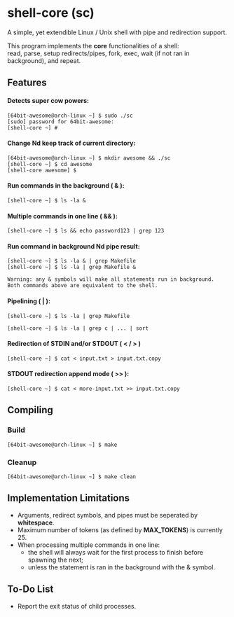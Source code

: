 # shell-core (sc)

A simple, yet extendible Linux / Unix shell with pipe and redirection support.

This program implements the **core** functionalities of a shell: \
read, parse, setup redirects/pipes, fork, exec, wait (if not ran in background), and repeat.

## Features

#### Detects super cow powers:
```
[64bit-awesome@arch-linux ~] $ sudo ./sc
[sudo] password for 64bit-awesome:
[shell-core ~] #
```

#### Change Nd keep track of current directory:
```
[64bit-awesome@arch-linux ~] $ mkdir awesome && ./sc
[shell-core ~] $ cd awesome
[shell-core awesome] $
```

#### Run commands in the background ( & ):
```
[shell-core ~] $ ls -la &
```

#### Multiple commands in one line ( && ):
```
[shell-core ~] $ ls && echo password123 | grep 123
```

#### Run command in background Nd pipe result:
```
[shell-core ~] $ ls -la & | grep Makefile
[shell-core ~] $ ls -la | grep Makefile &
```

```
Warning: any & symbols will make all statements run in background.
Both commands above are equivalent to the shell.
```

#### Pipelining ( | ): 
```
[shell-core ~] $ ls -la | grep Makefile
```
```
[shell-core ~] $ ls -la | grep c | ... | sort
```

#### Redirection of STDIN and/or STDOUT ( < / > )
```
[shell-core ~] $ cat < input.txt > input.txt.copy
```

#### STDOUT redirection append mode ( >> ):
```
[shell-core ~] $ cat < more-input.txt >> input.txt.copy
```

## Compiling

### Build
```
[64bit-awesome@arch-linux ~] $ make
```

### Cleanup
```
[64bit-awesome@arch-linux ~] $ make clean
```

## Implementation Limitations
- Arguments, redirect symbols, and pipes must be seperated by **whitespace**.
- Maximum number of tokens (as defined by **MAX_TOKENS**) is currently 25.
- When processing multiple commands in one line: 
    - the shell will always wait for the first process to finish before spawning the next; 
    - unless the statement is ran in the background with the & symbol.

## To-Do List 
- Report the exit status of child processes.
